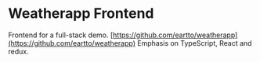 # Weatherapp Frontend
Frontend for a full-stack demo. [https://github.com/eartto/weatherapp](https://github.com/eartto/weatherapp)
Emphasis on TypeScript, React and redux.
